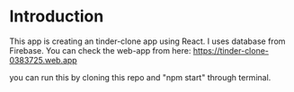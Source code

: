 # Introduction
This app is creating an tinder-clone app using React.
I uses database from Firebase.
You can check the web-app from here:
https://tinder-clone-0383725.web.app

you can run this by cloning this repo and "npm start" through terminal.
